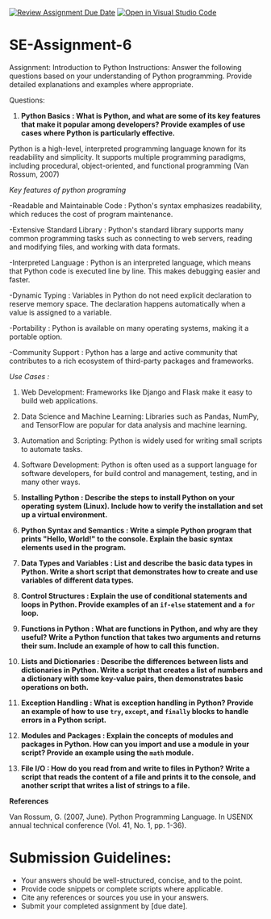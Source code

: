 [![Review Assignment Due Date](https://classroom.github.com/assets/deadline-readme-button-22041afd0340ce965d47ae6ef1cefeee28c7c493a6346c4f15d667ab976d596c.svg)](https://classroom.github.com/a/WfNmjXUk)
[![Open in Visual Studio Code](https://classroom.github.com/assets/open-in-vscode-2e0aaae1b6195c2367325f4f02e2d04e9abb55f0b24a779b69b11b9e10269abc.svg)](https://classroom.github.com/online_ide?assignment_repo_id=15320145&assignment_repo_type=AssignmentRepo)
# SE-Assignment-6
 Assignment: Introduction to Python
Instructions:
Answer the following questions based on your understanding of Python programming. Provide detailed explanations and examples where appropriate.

 Questions:

1. **Python Basics : What is Python, and what are some of its key features that make it popular among developers? Provide examples of use cases where Python is particularly effective.**

 Python is a high-level, interpreted programming language known for its readability and simplicity. It supports multiple programming paradigms, including procedural, object-oriented, and functional programming (Van Rossum, 2007)

 *Key features of python programing*

 -Readable and Maintainable Code : Python's syntax emphasizes readability, which reduces the cost of program maintenance.

 -Extensive Standard Library : Python's standard library supports many common programming tasks such as connecting to web servers, reading and modifying files, and working with data formats.

 -Interpreted Language : Python is an interpreted language, which means that Python code is executed line by line. This makes debugging easier and faster.

 -Dynamic Typing : Variables in Python do not need explicit declaration to reserve memory space. The declaration happens automatically when a value is assigned to a variable.

 -Portability : Python is available on many operating systems, making it a portable option.

 -Community Support : Python has a large and active community that contributes to a rich ecosystem of third-party packages and frameworks.

*Use Cases :* 
 1. Web Development: Frameworks like Django and Flask make it easy to build web applications.
 2. Data Science and Machine Learning: Libraries such as Pandas, NumPy, and TensorFlow are popular for data analysis and machine learning.
 3. Automation and Scripting: Python is widely used for writing small scripts to automate tasks.
 4. Software Development: Python is often used as a support language for software developers, for build control and management, testing, and in many other ways.


2. **Installing Python : Describe the steps to install Python on your operating system (Linux). Include how to verify the installation and set up a virtual environment.**



3. **Python Syntax and Semantics : Write a simple Python program that prints "Hello, World!" to the console. Explain the basic syntax elements used in the program.**

4. **Data Types and Variables : List and describe the basic data types in Python. Write a short script that demonstrates how to create and use variables of different data types.**

5. **Control Structures : Explain the use of conditional statements and loops in Python. Provide examples of an `if-else` statement and a `for` loop.**

6. **Functions in Python : What are functions in Python, and why are they useful? Write a Python function that takes two arguments and returns their sum. Include an example of how to call this function.**

7. **Lists and Dictionaries : Describe the differences between lists and dictionaries in Python. Write a script that creates a list of numbers and a dictionary with some key-value pairs, then demonstrates basic operations on both.**

8. **Exception Handling : What is exception handling in Python? Provide an example of how to use `try`, `except`, and `finally` blocks to handle errors in a Python script.**

9. **Modules and Packages : Explain the concepts of modules and packages in Python. How can you import and use a module in your script? Provide an example using the `math` module.**

10. **File I/O : How do you read from and write to files in Python? Write a script that reads the content of a file and prints it to the console, and another script that writes a list of strings to a file.**


**References**

Van Rossum, G. (2007, June). Python Programming Language. In USENIX annual technical conference (Vol. 41, No. 1, pp. 1-36).

# Submission Guidelines:
- Your answers should be well-structured, concise, and to the point.
- Provide code snippets or complete scripts where applicable.
- Cite any references or sources you use in your answers.
- Submit your completed assignment by [due date].


